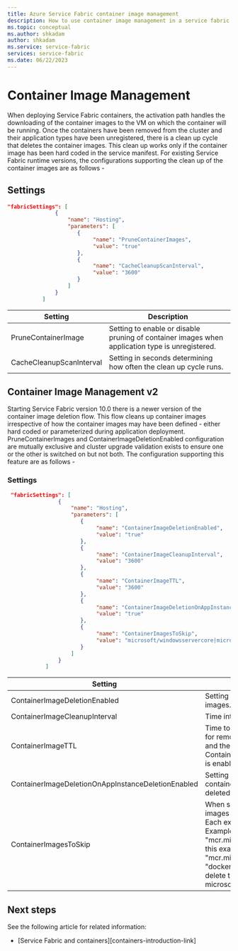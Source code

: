 ```yaml
---
title: Azure Service Fabric container image management
description: How to use container image management in a service fabric cluster.
ms.topic: conceptual
ms.author: shkadam
author: shkadam
ms.service: service-fabric
services: service-fabric
ms.date: 06/22/2023
---
```


# Container Image Management 
When deploying Service Fabric containers, the activation path handles the downloading of the container images to the VM on which the container will be running. Once the containers have been removed from the cluster and their application types have been unregistered, there is a clean up cycle that deletes the container images. This clean up works only if the container image has been hard coded in the service manifest. For existing Service Fabric runtime versions, the configurations supporting the clean up of the container images are as follows - 

## Settings

 ```json
 "fabricSettings": [
                {
                    "name": "Hosting",
                    "parameters": [
                       {
                            "name": "PruneContainerImages", 
                            "value": "true"
                       },
                       {
                            "name": "CacheCleanupScanInterval",
                            "value": "3600"
                       }
                    ]
                }
            ]
 ```

|Setting |Description |
   | --- | --- |
   |PruneContainerImage |Setting to enable or disable pruning of container images when application type is unregistered. |
   |CacheCleanupScanInterval |Setting in seconds determining how often the clean up cycle runs.  |

## Container Image Management v2
Starting Service Fabric version 10.0 there is a newer version of the container image deletion flow. This flow cleans up container images irrespective of how the container images may have been defined - either hard coded or parameterized during application deployment. PruneContainerImages and ContainerImageDeletionEnabled configuration are mutually exclusive and cluster upgrade validation exists to ensure one or the other is switched on but not both. The configuration supporting this feature are as follows - 

### Settings

```json
 "fabricSettings": [
                {
                    "name": "Hosting",
                    "parameters": [
                       {
                            "name": "ContainerImageDeletionEnabled", 
                            "value": "true"
                       },
                       {
                            "name": "ContainerImageCleanupInterval",
                            "value": "3600"
                       },
                       {
                            "name": "ContainerImageTTL",
                            "value": "3600"
                       },
                       {
                            "name": "ContainerImageDeletionOnAppInstanceDeletionEnabled",
                            "value": "true"
                       },
                       {
                            "name": "ContainerImagesToSkip",
                            "value": "microsoft/windowsservercore|microsoft/nanoserver"
                       }
                    ]
                }
            ]
 ```

|Setting |Description |
   | --- | --- |
   |ContainerImageDeletionEnabled |Setting to enable or disable deletion of container images. |
   |ContainerImageCleanupInterval |Time interval for cleaning up unused container images.  |
   |ContainerImageTTL |Time to live for container images once they are eligible for removal (not referenced by containers on the VM and the application is deleted(if ContainerImageDeletionOnAppInstanceDeletionEnabled is enabled)).  |
   |ContainerImageDeletionOnAppInstanceDeletionEnabled |Setting to enable or disable deletion of expired ttl container images only after application has been deleted as well.  |
   |ContainerImagesToSkip |When set enables the container runtime to skip deleting images that match any of the set of regular expressions. Each expression must be separated by the \| character. Example: "mcr.microsoft.com/.+\|docker.io/library/alpine:latest" - this example matches everything prefixed with "mcr.microsoft.com/" and matches exactly "docker.io/library/alpine:latest". By default we do not delete the known Windows base images microsoft/windowsservercore or microsoft/nanoserver.  |

## Next steps
See the following article for related information:
* [Service Fabric and containers][containers-introduction-link]